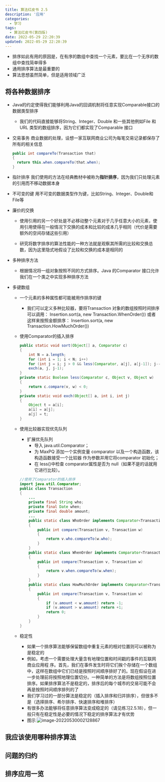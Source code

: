 ```yaml
---
title: 算法红皮书 2.5
description: '应用'
categories:
  - 学习
tags:
  - 算法红皮书(第四版)
date: 2022-05-29 22:20:39
updated: 2022-05-29 22:20:39
---
```


- 排序如此有用的原因是，在有序的数组中查找一个元素，要比在一个无序的数组中查找简单得多
- 通用排序算法是最重要的
- 算法思想虽然简单，但是适用领域广泛

## 将各种数据排序

- Java的约定使得我们能够利用Java的回调机制将任意实现Comparable接口的数据类型排序

  - 我们的代码直接能够将String、Integer、Double 和一些其他例如File 和URL 类型的数组排序，因为它们都实现了Comparable 接口

- 交易事务
  商业数据的处理，设想一家互联网商业公司为每笔交易记录都保存了所有的相关信息

  ```java
  public int compareTo(Transaction that)
  {
  	return this.when.compareTo(that.when);
  }
  ```

- 指针排序
  我们使用的方法在经典教材中被称为**指针排序**，因为我们只处理元素的引用而不移动数据本身

- 不可变的键
  用不可变的数据类型作为键，比如String、Integer、Double和File等

- 廉价的交换

  - 使用引用的另一个好处是不必移动整个元素对于几乎任意大小的元素，使用引用使得在一般情况下交换的成本和比较的成本几乎相同（代价是需要额外的空间存储这些引用）

  - 研究将数字排序的算法性能的一种方法就是观察其所需的比较和交换总数，因为这里隐式地假设了比较和交换的成本是相同的

- 多种排序方法

  - 根据情况将一组对象按照不同的方式排序。Java 的Comparator 接口允许我们在一个类之中实现多种排序方法

- 多键数组

  - 一个元素的多种属性都可能被用作排序的键

    - 我们可以定义多种比较器，要将Transaction 对象的数组按照时间排序可以调用：
      Insertion.sort(a, new Transaction.WhenOrder())
      或者这样来按照金额排序：
      Insertion.sort(a, new Transaction.HowMuchOrder())

  - 使用Comparator的插入排序

    ```java
    public static void sort(Object[] a, Comparator c)
    {
    	int N = a.length;
    	for (int i = 1; i < N; i++)
    	for (int j = i; j > 0 && less(Comparator, a[j], a[j-1]); j--)
    	exch(a, j, j-1);
    }
    private static Boolean less(Comparator c, Object v, Object w)
    {
    	return c.compare(v, w) < 0;
    }
    private static void exch(Object[] a, int i, int j)
    {
    	Object t = a[i];
    	a[i] = a[j];
    	a[j] = t;
    }
    ```

  - 使用比较器实现优先队列

    - 扩展优先队列
      - 导入 java.util.Comparator；
      - 为 MaxPQ 添加一个实例变量 comparator 以及一个构造函数，该构造函数接受一个比较器
        作为参数并用它将comparator 初始化；
      -  在 less()中检查 comparator属性是否为 null（如果不是的话就用它进行比较）。

    ```java
    //使用了Comparator的插入排序
    import java.util.Comparator;
    public class Transaction
    {
    	...
    	private final String who;
    	private final Date when;
    	private final double amount;
    	...
    	public static class WhoOrder implements Comparator<Transaction>
    	{
    		public int compare(Transaction v, Transaction w)
    		{
    			return v.who.compareTo(w.who);
    		}
    	}
    	public static class WhenOrder implements Comparator<Transaction>
    	{
    		public int compare(Transaction v, Transaction w)
    		{
    			return v.when.compareTo(w.when);
    		}
    	}
    	public static class HowMuchOrder implements Comparator<Transaction>
    	{
    		public int compare(Transaction v, Transaction w)
    		{
    			if (v.amount < w.amount) return -1;
    			if (v.amount > w.amount) return +1;
    			return 0;
    		}
    	}
    }
    
    ```

  - 稳定性

    - 如果一个排序算法能够保留数组中重复元素的相对位置则可以被称为是稳定的
    - 例如，考虑一个需要处理大量含有地理位置和时间戳的事件的互联网商业应用程
      序。首先，我们在事件发生时将它们挨个存储在一个数组中，这样在数组中它们已经是按照时间顺序排好了的。现在假设在进一步处理前将按照地理位置切分。一种简单的方法是将数组按照位置排序。如果排序算法不是稳定的，排序后的每个城市的交易可能不会再是按照时间顺序排列的了
    - 我们学习过的一部分算法是稳定的（插入排序和归并排序），但很多不是（选择排序、希尔排序、快速排序和堆排序）
    - 有很多办法能够将任意排序算法变成稳定的（请见练习2.5.18），但一般只有在稳定性是必要的情况下稳定的排序算法才有优势
    - 图示
      ![image-20220530002128867](C:\Users\ly\AppData\Roaming\Typora\typora-user-images\image-20220530002128867.png)

## 我应该使用哪种排序算法



## 问题的归约

## 排序应用一览
